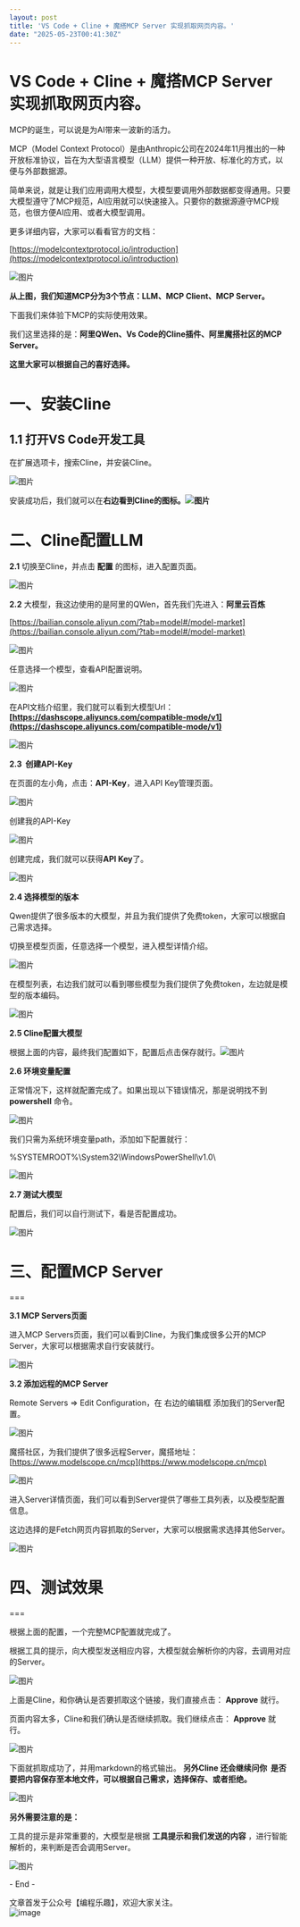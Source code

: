 ```yaml
---
layout: post
title: 'VS Code + Cline + 魔搭MCP Server 实现抓取网页内容。'
date: "2025-05-23T00:41:30Z"
---
```

VS Code + Cline + 魔搭MCP Server 实现抓取网页内容。
========================================

MCP的诞生，可以说是为AI带来一波新的活力。

‌MCP（Model Context Protocol）‌是由Anthropic公司在2024年11月推出的一种开放标准协议，旨在为大型语言模型（LLM）提供一种开放、标准化的方式，以便与外部数据源。

简单来说，就是让我们应用调用大模型，大模型要调用外部数据都变得通用。只要大模型遵守了MCP规范，AI应用就可以快速接入。只要你的数据源遵守MCP规范，也很方便AI应用、或者大模型调用。

更多详细内容，大家可以看看官方的文档：

[https://modelcontextprotocol.io/introduction](https://modelcontextprotocol.io/introduction)

![图片](https://img2024.cnblogs.com/blog/93789/202505/93789-20250522121413611-655921199.png)

**从上图，我们知道MCP分为3个节点：LLM、MCP Client、MCP Server。**

下面我们来体验下MCP的实际使用效果。

我们这里选择的是：**阿里QWen、Vs Code的Cline插件、阿里魔搭社区的MCP Server。**

**这里大家可以根据自己的喜好选择。**

一、安装Cline
=========

1.1 打开VS Code开发工具
-----------------

在扩展选项卡，搜索Cline，并安装Cline。

![图片](https://img2024.cnblogs.com/blog/93789/202505/93789-20250522121413634-1373957381.png)

安装成功后，我们就可以在**右边看到Cline的图标。![图片](https://img2024.cnblogs.com/blog/93789/202505/93789-20250522121413536-1712321114.png)**

二、Cline配置LLM
============

**2.1** 切换至Cline，并点击 **配置** 的图标，进入配置页面。

![图片](https://img2024.cnblogs.com/blog/93789/202505/93789-20250522121413522-1294767654.png)

**2.2** 大模型，我这边使用的是阿里的QWen，首先我们先进入：**阿里云百炼**

[https://bailian.console.aliyun.com/?tab=model#/model-market](https://bailian.console.aliyun.com/?tab=model#/model-market)

![图片](https://img2024.cnblogs.com/blog/93789/202505/93789-20250522121413571-1599793692.png)

任意选择一个模型，查看API配置说明。

![图片](https://img2024.cnblogs.com/blog/93789/202505/93789-20250522121413626-719675274.png)

在API文档介绍里，我们就可以看到大模型Url： **[https://dashscope.aliyuncs.com/compatible-mode/v1](https://dashscope.aliyuncs.com/compatible-mode/v1)**

![图片](https://img2024.cnblogs.com/blog/93789/202505/93789-20250522121413653-1295424899.png)

**2.3  创建API-Key**

在页面的左小角，点击：**API-Key**，进入API Key管理页面。

![图片](https://img2024.cnblogs.com/blog/93789/202505/93789-20250522121413476-919295874.png)

创建我的API-Key

![图片](https://img2024.cnblogs.com/blog/93789/202505/93789-20250522121413579-1752104923.png)

创建完成，我们就可以获得**API Key**了。

![图片](https://img2024.cnblogs.com/blog/93789/202505/93789-20250522121413565-1431889416.png)

**2.4 选择模型的版本**

Qwen提供了很多版本的大模型，并且为我们提供了免费token，大家可以根据自己需求选择。

切换至模型页面，任意选择一个模型，进入模型详情介绍。

![图片](https://img2024.cnblogs.com/blog/93789/202505/93789-20250522121413601-322272945.png)

在模型列表，右边我们就可以看到哪些模型为我们提供了免费token，左边就是模型的版本编码。

![图片](https://img2024.cnblogs.com/blog/93789/202505/93789-20250522121413529-1829899070.png)

**2.5 Cline配置大模型**

根据上面的内容，最终我们配置如下，配置后点击保存就行。![图片](https://img2024.cnblogs.com/blog/93789/202505/93789-20250522121413543-1578335488.png)

**2.6 环境变量配置**

正常情况下，这样就配置完成了。如果出现以下错误情况，那是说明找不到 **powershell** 命令。

![图片](https://img2024.cnblogs.com/blog/93789/202505/93789-20250522121413471-1516866041.png)

我们只需为系统环境变量path，添加如下配置就行：

%SYSTEMROOT%\\System32\\WindowsPowerShell\\v1.0\\

![图片](https://img2024.cnblogs.com/blog/93789/202505/93789-20250522121413581-156009899.png)

**2.7 测试大模型**

配置后，我们可以自行测试下，看是否配置成功。

![图片](https://img2024.cnblogs.com/blog/93789/202505/93789-20250522121413594-501402041.png)

三、配置MCP Server
==============

\===

**3.1 MCP Servers页面**

进入MCP Servers页面，我们可以看到Cline，为我们集成很多公开的MCP Server，大家可以根据需求自行安装就行。

![图片](https://img2024.cnblogs.com/blog/93789/202505/93789-20250522121413571-252789584.png)

**3.2 添加远程的MCP Server**

Remote Servers => Edit Configuration，在 右边的编辑框 添加我们的Server配置。

![图片](https://img2024.cnblogs.com/blog/93789/202505/93789-20250522121413574-2035153911.png)

魔搭社区，为我们提供了很多远程Server，魔搭地址：[https://www.modelscope.cn/mcp](https://www.modelscope.cn/mcp)

![图片](https://img2024.cnblogs.com/blog/93789/202505/93789-20250522121413595-1776658626.png)

进入Server详情页面，我们可以看到Server提供了哪些工具列表，以及模型配置信息。

这边选择的是Fetch网页内容抓取的Server，大家可以根据需求选择其他Server。

![图片](https://img2024.cnblogs.com/blog/93789/202505/93789-20250522121413706-1528042741.png)

四、测试效果
======

\===

根据上面的配置，一个完整MCP配置就完成了。

根据工具的提示，向大模型发送相应内容，大模型就会解析你的内容，去调用对应的Server。

![图片](https://img2024.cnblogs.com/blog/93789/202505/93789-20250522121413522-1241039943.png)

上面是Cline，和你确认是否要抓取这个链接，我们直接点击： **Approve** 就行。

页面内容太多，Cline和我们确认是否继续抓取。我们继续点击： **Approve** 就行。

![图片](https://img2024.cnblogs.com/blog/93789/202505/93789-20250522121413556-1587757726.png)

下面就抓取成功了，并用markdown的格式输出。 **另外Cline 还会继续问你  是否要把内容保存至本地文件，可以根据自己需求，选择保存、或者拒绝。**

![图片](https://img2024.cnblogs.com/blog/93789/202505/93789-20250522121413591-873423470.png)

**另外需要注意的是：**

工具的提示是非常重要的，大模型是根据 **工具提示和我们发送的内容** ，进行智能解析的，来判断是否会调用Server。

![图片](https://img2024.cnblogs.com/blog/93789/202505/93789-20250522121413599-1263525983.png)

\- End -

文章首发于公众号【编程乐趣】，欢迎大家关注。  
![image](https://img2024.cnblogs.com/blog/93789/202505/93789-20250522121505292-379377642.png)